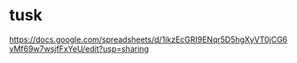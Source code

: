 # tusk
https://docs.google.com/spreadsheets/d/1ikzEcGRI9ENqr5D5hgXyVT0jCG6vMf69w7wsjfFxYeU/edit?usp=sharing

